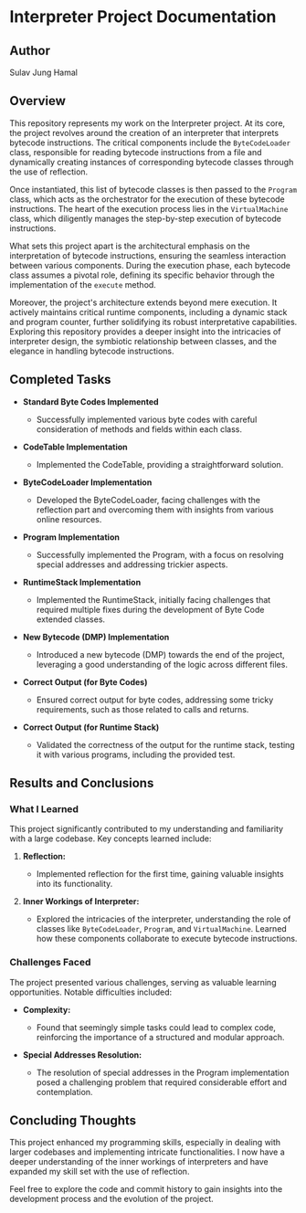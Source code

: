 # Interpreter Project Documentation

## Author
Sulav Jung Hamal

## Overview

This repository represents my work on the Interpreter project. At its core, the project revolves around the creation of an interpreter that interprets bytecode instructions. The critical components include the `ByteCodeLoader` class, responsible for reading bytecode instructions from a file and dynamically creating instances of corresponding bytecode classes through the use of reflection.

Once instantiated, this list of bytecode classes is then passed to the `Program` class, which acts as the orchestrator for the execution of these bytecode instructions. The heart of the execution process lies in the `VirtualMachine` class, which diligently manages the step-by-step execution of bytecode instructions.

What sets this project apart is the architectural emphasis on the interpretation of bytecode instructions, ensuring the seamless interaction between various components. During the execution phase, each bytecode class assumes a pivotal role, defining its specific behavior through the implementation of the `execute` method.

Moreover, the project's architecture extends beyond mere execution. It actively maintains critical runtime components, including a dynamic stack and program counter, further solidifying its robust interpretative capabilities. Exploring this repository provides a deeper insight into the intricacies of interpreter design, the symbiotic relationship between classes, and the elegance in handling bytecode instructions.


## Completed Tasks

- **Standard Byte Codes Implemented**
  - Successfully implemented various byte codes with careful consideration of methods and fields within each class.

- **CodeTable Implementation**
  - Implemented the CodeTable, providing a straightforward solution.

- **ByteCodeLoader Implementation**
  - Developed the ByteCodeLoader, facing challenges with the reflection part and overcoming them with insights from various online resources.

- **Program Implementation**
  - Successfully implemented the Program, with a focus on resolving special addresses and addressing trickier aspects.

- **RuntimeStack Implementation**
  - Implemented the RuntimeStack, initially facing challenges that required multiple fixes during the development of Byte Code extended classes.

- **New Bytecode (DMP) Implementation**
  - Introduced a new bytecode (DMP) towards the end of the project, leveraging a good understanding of the logic across different files.

- **Correct Output (for Byte Codes)**
  - Ensured correct output for byte codes, addressing some tricky requirements, such as those related to calls and returns.

- **Correct Output (for Runtime Stack)**
  - Validated the correctness of the output for the runtime stack, testing it with various programs, including the provided test.

## Results and Conclusions

### What I Learned

This project significantly contributed to my understanding and familiarity with a large codebase. Key concepts learned include:

1. **Reflection:**
   - Implemented reflection for the first time, gaining valuable insights into its functionality.

2. **Inner Workings of Interpreter:**
   - Explored the intricacies of the interpreter, understanding the role of classes like `ByteCodeLoader`, `Program`, and `VirtualMachine`. Learned how these components collaborate to execute bytecode instructions.

### Challenges Faced

The project presented various challenges, serving as valuable learning opportunities. Notable difficulties included:

- **Complexity:**
  - Found that seemingly simple tasks could lead to complex code, reinforcing the importance of a structured and modular approach.

- **Special Addresses Resolution:**
  - The resolution of special addresses in the Program implementation posed a challenging problem that required considerable effort and contemplation.

## Concluding Thoughts

This project enhanced my programming skills, especially in dealing with larger codebases and implementing intricate functionalities. I now have a deeper understanding of the inner workings of interpreters and have expanded my skill set with the use of reflection.

Feel free to explore the code and commit history to gain insights into the development process and the evolution of the project.
